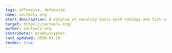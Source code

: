```yaml
---
tags: offensive, defensive
name: sectools.org
short_description: A catalog of security tools with ratings and list sorting.
target: https://sectools.org/
author: sectools.org
contributor: gradiuscypher
last_updated: 2020-01-20
render: true
---
```


